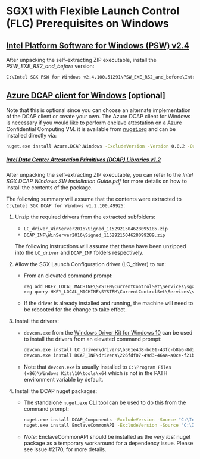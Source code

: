 # SGX1 with Flexible Launch Control (FLC) Prerequisites on Windows

## [Intel Platform Software for Windows (PSW) v2.4](http://registrationcenter-download.intel.com/akdlm/irc_nas/15654/Intel%20SGX%20PSW%20for%20Windows%20v2.4.100.51291.exe)

After unpacking the self-extracting ZIP executable, install the *PSW_EXE_RS2_and_before* version:
```cmd
C:\Intel SGX PSW for Windows v2.4.100.51291\PSW_EXE_RS2_and_before\Intel(R)_SGX_Windows_x64_PSW_2.4.100.51291.exe"
```

## [Azure DCAP client for Windows](https://github.com/Microsoft/Azure-DCAP-Client/tree/master/src/Windows) [optional]

Note that this is optional since you can choose an alternate implementation of the DCAP client or create your own.
The Azure DCAP client for Windows is necessary if you would like to perform enclave attestation on a Azure Confidential Computing VM. it is available from [nuget.org](https://www.nuget.org/packages/Azure.DCAP.Windows/) and can be installed directly via:

```cmd
nuget.exe install Azure.DCAP.Windows -ExcludeVersion -Version 0.0.2 -OutputDirectory C:\openenclave\prereqs\nuget
```

##### [Intel Data Center Attestation Primitives (DCAP) Libraries v1.2](http://registrationcenter-download.intel.com/akdlm/irc_nas/15650/Intel%20SGX%20DCAP%20for%20Windows%20v1.2.100.49925.exe)
After unpacking the self-extracting ZIP executable, you can refer to the *Intel SGX DCAP Windows SW Installation Guide.pdf*
for more details on how to install the contents of the package.

The following summary will assume that the contents were extracted to `C:\Intel SGX DCAP for Windows v1.2.100.49925`:

1. Unzip the required drivers from the extracted subfolders:
    - `LC_driver_WinServer2016\Signed_1152921504628095185.zip`
    - `DCAP_INF\WinServer2016\Signed_1152921504628099289.zip`

   The following instructions will assume that these have been unzipped into the `LC_driver` and `DCAP_INF` folders respectively.

2. Allow the SGX Launch Configuration driver (LC_driver) to run:
    - From an elevated command prompt:
      ```cmd
      reg add HKEY_LOCAL_MACHINE\SYSTEM\CurrentControlSet\Services\sgx_lc_msr\Parameters /v "SGX_Launch_Config_Optin" /t REG_DWORD /d 1
      reg query HKEY_LOCAL_MACHINE\SYSTEM\CurrentControlSet\Services\sgx_lc_msr\Parameters /v "SGX_Launch_Config_Optin"
      ```
    - If the driver is already installed and running, the machine will need to be rebooted for the change to take effect.

3. Install the drivers:
    - `devcon.exe` from the [Windows Driver Kit for Windows 10](https://go.microsoft.com/fwlink/?linkid=2026156)
      can be used to install the drivers from an elevated command prompt:
      ```cmd
      devcon.exe install LC_driver\drivers\b361e4d8-bc01-43fc-b8a6-8d101e659ed1\sgx_base_dev.inf root\SgxLCDevice
      devcon.exe install DCAP_INF\drivers\226fdf07-49d3-46aa-a0ce-f21b6d4a05cf\sgx_dcap_dev.inf root\SgxLCDevice_DCAP
      ```
    - Note that `devcon.exe` is usually installed to `C:\Program Files (x86)\Windows Kits\10\tools\x64` which is not in the PATH environment variable by default.
4. Install the DCAP nuget packages:
    - The standalone `nuget.exe` [CLI tool](https://dist.nuget.org/win-x86-commandline/latest/nuget.exe) can be used to do this from the command prompt:
      ```cmd
      nuget.exe install DCAP_Components -ExcludeVersion -Source "C:\Intel SGX DCAP for Windows v1.2.100.49925\nuget" -OutputDirectory C\openenclave\prereqs\nuget
      nuget.exe install EnclaveCommonAPI -ExcludeVersion -Source "C:\Intel SGX DCAP for Windows v1.2.100.49925\nuget" -OutputDirectory C:\openenclave\prereqs\nuget
      ```
    - *Note:* EnclaveCommonAPI should be installed as the *very last* nuget package as a temporary workaround for a dependency issue. Please see issue #2170, for more details.